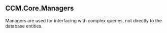 ﻿## CCM.Core.Managers

Managers are used for interfacing with complex queries, not directly to the database entities.